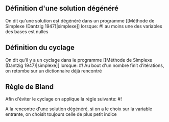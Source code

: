 ## Définition d'une solution dégénéré
On dit qu'une solution est dégénéré dans un programme [[Méthode de Simplexe (Dantzig 1947)|simplexe]] lorsque: #!
au moins une des variables des bases est nulles

## Définition du cyclage
On dit qu'il y a un cyclage dans le programme [[Méthode de Simplexe (Dantzig 1947)|simplexe]] lorsque: #!
Au bout d'un nombre finit d'itérations, on retombe sur un dictionnaire déjà rencontré

## Règle de Bland
Afin d'éviter le cyclage on applique la règle suivante: #!

A la rencontre d'une solution dégénéré, si on a le choix sur la variable entrante, on choisit toujours celle de plus petit indice